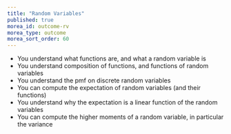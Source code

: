```yaml
---
title: "Random Variables"
published: true
morea_id: outcome-rv
morea_type: outcome
morea_sort_order: 60
---
```


  * You understand what functions are, and what a random variable is
  * You understand composition of functions, and functions of random variables
  * You understand the pmf on discrete random variables
  * You can compute the expectation of random variables (and their functions)
  * You understand why the expectation is a linear function of the random variables
  * You can compute the higher moments of a random variable, in particular the variance
  
